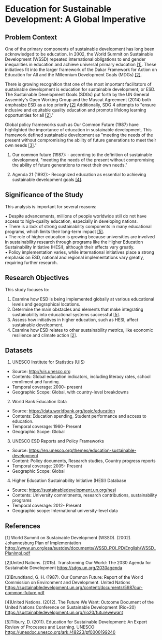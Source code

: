 # Education for Sustainable Development: A Global Imperative

## Problem Context
One of the primary components of sustainable development has long been acknowledged to be education. In 2002, the World Summit on Sustainable Development (WSSD) repeated international obligations to end gender inequalities in education and achieve universal primary education [[1]](#1). These initiatives fit into the larger framework of the Dakar Framework for Action on Education for All and the Millennium Development Goals (MDGs) [[2]](#2).

There is growing recognition that one of the most important facilitators of sustainable development is education for sustainable development, or ESD. The Sustainable Development Goals (SDGs) put forth by the UN General Assembly's Open Working Group and the Muscat Agreement (2014) both emphasize ESD as a top priority [[2]](#2) Additionally, SDG 4 attempts to "ensure inclusive and equitable quality education and promote lifelong learning opportunities for all [[2]](#2)."

Global policy frameworks such as Our Common Future (1987) have highlighted the importance of education in sustainable development. This framework defined sustainable development as "meeting the needs of the present without compromising the ability of future generations to meet their own needs [[3]](#3)."

1. Our common future (1987): - 
according to the definition of sustainable development, "meeting the needs of the present without compromising the ability of future generations to meet their own needs."

2. Agenda 21 (1992):- Recognized education as essential to achieving sustainable development goals [[4]](#4).

## Significance of the Study

This analysis is important for several reasons:     

• Despite advancements, millions of people worldwide still do not have access to high-quality education, especially in developing nations.  
• There is a lack of strong sustainability components in many educational programs, which limits their long-term impact [[5]](#5).  
• The role of higher education is growing because universities are involved in sustainability research through programs like the Higher Education Sustainability Initiative (HESI), although their effects vary greatly.    
• Policy implementation varies, while international initiatives place a strong emphasis on ESD, national and regional implementations vary greatly, requiring further research.

## Research Objectives

This study focuses to:
1. Examine how ESD is being implemented globally at various educational levels and geographical locations.
2. Determine the main obstacles and elements that make integrating sustainability into educational systems successful [[5]](#5).
3. Assess how initiatives in higher education, such as HESI, affect sustainable development.
4. Examine how ESD relates to other sustainability metrics, like economic resilience and climate action [[2]](#2).

## Datasets
1.  UNESCO Institute for Statistics (UIS)
*   Source: http://uis.unesco.org 
*   Contents: Global education indicators, including literacy rates, school enrollment and funding.
*   Temporal coverage: 2000- present
*   Geographic Scope: Global, with country-level breakdowns 

2.	World Bank Education Data
*   Source: https://data.worldbank.org/topic/education
*    Contents: Education spending, Student performance and access to education.
*    Temporal coverage: 1960- Present
*    Geographic Scope: Global

3.	UNESCO ESD Reports and Policy Frameworks
*   Source: https://en.unesco.org/themes/education-sustainable-development
*   Content: Policy documents, Research studies, Country progress reports
*   Temporal coverage: 2005- Present
*   Geographic Scope: Global

4.	Higher Education Sustainability Initiative (HESI) Database    
*   Source: https://sustainabledevelopment.un.org/hesi
*   Contents: University commitments, research contributions, sustainability programs
*   Temporal coverage: 2012- Present
*   Geographic scope: International university-level data

## References
<a id="1">[1]</a> World Summit on Sustainable Development (WSSD). (2002). Johannesburg Plan of Implementation https://www.un.org/esa/sustdev/documents/WSSD_POI_PD/English/WSSD_PlanImpl.pdf

<a id="2">[2]</a>United Nations. (2015). Transforming Our World: The 2030 Agenda for Sustainable Development https://sdgs.un.org/2030agenda

<a id="3">[3]</a>Brundtland, G. H. (1987). Our Common Future: Report of the World Commission on Environment and Development. United Nations https://sustainabledevelopment.un.org/content/documents/5987our-common-future.pdf

<a id="4">[4]</a>United Nations. (2012). The Future We Want: Outcome Document of the United Nations Conference on Sustainable Development (Rio+20) https://sustainabledevelopment.un.org/rio20/futurewewant

<a id="5">[5]</a>Tilbury, D. (2011). Education for Sustainable Development: An Expert Review of Processes and Learning. UNESCO https://unesdoc.unesco.org/ark:/48223/pf0000199240
